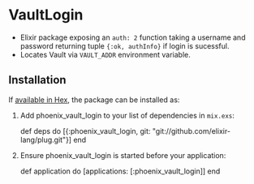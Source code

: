 # VaultLogin
- Elixir package exposing an `auth: 2` function taking a username and password returning tuple
`{:ok, authInfo}` if login is sucessful.
- Locates Vault via `VAULT_ADDR` environment variable.  

## Installation

If [available in Hex](https://hex.pm/docs/publish), the package can be installed as:

  1. Add phoenix_vault_login to your list of dependencies in `mix.exs`:

        def deps do
          [{:phoenix_vault_login, git: "git://github.com/elixir-lang/plug.git"}]
        end

  2. Ensure phoenix_vault_login is started before your application:

        def application do
          [applications: [:phoenix_vault_login]]
        end

